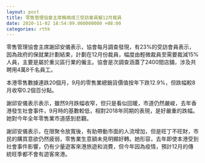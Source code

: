 ```yaml
---
layout: post
title: 零售管理協會主席稱兩成三受訪會員擬12月裁員
date: 2020-11-02 18:54:09.000000000 +08:00
categories: rthk
---
```


零售管理協會主席謝邱安儀表示，協會每月調查發現，有23%的受訪會員表示，因為政府的保就業計劃結束，計劃在12月份裁員，幅度由輕微裁員至需要裁減15%人員，主要是屬於重災區行業的僱主。協會是次調查涵蓋了2400間店舖，涉及共聘用4萬8千名員工。

本港零售數據連跌20個月，9月的零售業總銷貨價值按年下跌12.9%，但跌幅較8月收窄0.2個百分點。

謝邱安儀表示表示，雖然9月跌幅收窄，但只是看似回暖，市道仍然嚴峻，去年香港發生社會事件，9月時的基數較低，相對2018年同期的表現，是好嚴重的跌幅。她對今年全年零售業市道感到悲觀。

謝邱安儀表示，在限聚令放寬後，有助帶動市面的人流增加，但是旺丁不旺財，市民的購買意欲仍然疲弱，零售業生意額未見明顯好轉。她形容，去年即使本港受到社會事件影響，仍有少量遊客來港旅遊和消費，但今年因為疫情，預計12月的傳統旺季都不會有遊客來港。
